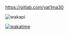 https://gitlab.com/yat1ma30

![wakapi](https://github-readme-stats.vercel.app/api/wakatime?username=yat1ma30&api_domain=wakapi.dev&bg_color=2D3748&title_color=0ff&icon_color=2F855A&text_color=ffffff&custom_title=Wakapi%20Week%20Stats&layout=compact)

<a href="https://wakatime.com/@yat1ma30">![wakatime](https://wakatime.com/badge/user/41d17665-2adb-4600-bc75-53f4851a9edf.svg)</a>
